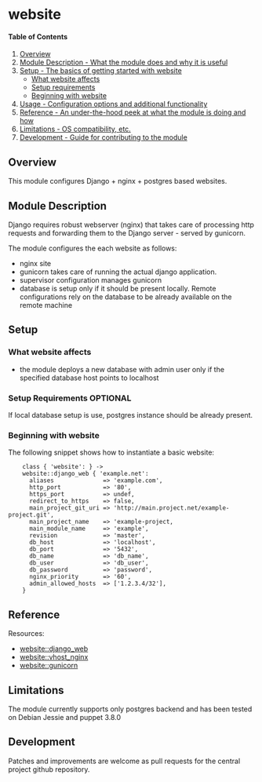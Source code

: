 # website

#### Table of Contents

1. [Overview](#overview)
2. [Module Description - What the module does and why it is useful](#module-description)
3. [Setup - The basics of getting started with website](#setup)
    * [What website affects](#what-website-affects)
    * [Setup requirements](#setup-requirements)
    * [Beginning with website](#beginning-with-website)
4. [Usage - Configuration options and additional functionality](#usage)
5. [Reference - An under-the-hood peek at what the module is doing and how](#reference)
5. [Limitations - OS compatibility, etc.](#limitations)
6. [Development - Guide for contributing to the module](#development)

## Overview

This module configures Django + nginx + postgres based websites.

## Module Description

Django requires robust webserver (nginx) that takes care of processing
http requests and forwarding them to the Django server - served by
gunicorn.

The module configures the each website as follows:

* nginx site
* gunicorn takes care of running the actual django application.
* supervisor configuration manages gunicorn
* database is setup only if it should be present locally. Remote
  configurations rely on the database to be already available on the
  remote machine

## Setup

### What website affects

* the module deploys a new database with admin user only if the
  specified database host points to localhost

### Setup Requirements **OPTIONAL**

If local database setup is use, postgres instance should be already present.

### Beginning with website

The following snippet shows how to instantiate a basic website:

```
    class { 'website': } ->
    website::django_web { 'example.net':
      aliases              => 'example.com',
      http_port            => '80',
      https_port           => undef,
      redirect_to_https    => false,
      main_project_git_uri => 'http://main.project.net/example-project.git',
      main_project_name    => 'example-project,
      main_module_name     => 'example',
      revision             => 'master',
      db_host              => 'localhost',
      db_port              => '5432',
      db_name              => 'db_name',
      db_user              => 'db_user',
      db_password          => 'password',
      nginx_priority       => '60',
      admin_allowed_hosts  => ['1.2.3.4/32'],
    }
```


## Reference

Resources:

* [website::django_web](#resource-websitedjango_web)
* [website::vhost_nginx](#resource-websitevhost_nginx)
* [website::gunicorn](#resource-websitevgunicorn)

## Limitations

The module currently supports only postgres backend and has been
tested on Debian Jessie and puppet 3.8.0

## Development

Patches and improvements are welcome as pull requests for the central
project github repository.
